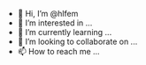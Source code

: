 - 👋 Hi, I’m @hlfem
- 👀 I’m interested in ...
- 🌱 I’m currently learning ...
- 💞️ I’m looking to collaborate on ...
- 📫 How to reach me ...

<!---
hlfem/hlfem is a ✨ special ✨ repository because its `README.md` (this file) appears on your GitHub profile.
You can click the Preview link to take a look at your changes.
--->
